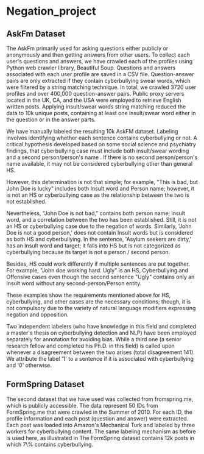 # Negation_project

<h2>AskFm Dataset</h2>
The AskFm primarily used for asking questions either publicly or anonymously and then getting answers from other users. To collect each user's questions and answers, we have crawled each of the profiles using Python web crawler library, Beautiful Soup. Questions and answers associated with each user profile are saved in a CSV file. Question-answer pairs are only extracted if they contain cyberbullying swear words, which were filtered by a string matching technique. In total, we crawled 3720 user profiles and over 400,000 question-answer pairs. Public proxy servers located in the UK, CA, and the USA were employed to retrieve English written posts. Applying insult/swear words string matching reduced the data to 10k unique posts, containing at least one insult/swear word either in the question or in the answer parts. 

We have manually labeled the resulting 10k AskFM dataset. Labeling involves identifying whether each sentence contains cyberbullying or not.  A critical hypothesis developed based on some social science and psychiatry findings, that cyberbullying case must include both insult/swear wording and a second person/person's name . If there is no second person/person's name available, it may not be considered cyberbullying other than general HS.

However, this determination is not that simple; for example,  "This is bad, but John Doe is lucky" includes both Insult word and Person name; however,  it is not an HS or cyberbullying case as the relationship between the two is not established.

Nevertheless, "John Doe is not bad," contains both person name, Insult word, and a correlation between the two has been established. Still, it is not an HS or cyberbullying case due to the negation of words. Similarly,  'John Doe is not a good person,' does not contain Insult words but is considered as both HS and cyberbullying. In the sentence, 'Asylum seekers are dirty,' has an Insult word and target; it falls into HS but is not categorized as cyberbullying because its target is not a person / second person.

Besides, HS could work differently if multiple sentences are put together. For example,  "John doe working hard. Ugly" is an HS, Cyberbullying and Offensive cases even though the second sentence "Ugly" contains only an Insult word without any second-person/Person entity.

These examples show the requirements mentioned above for HS, cyberbullying, and other cases are the necessary conditions; though, it is not compulsory due to the variety of natural language modifiers expressing negation and opposition. 
 
Two independent labelers (who have  knowledge in this field and completed a master's thesis on cyberbullying detection and NLP) have been employed separately for annotation for avoiding bias. While a third one (a senior research fellow and completed his Ph.D. in this field) is called upon whenever a disagreement between the two arises (total disagreement 141).  We attribute the label '1' to a sentence if it is associated with cyberbullying and '0' otherwise.

<h2>FormSpring Dataset</h2>
The second dataset that we have used was collected from fromspring.me, which is publicly accessible. The data represent 50 IDs from FormSpring.me that were crawled in the Summer of 2010. For each ID, the profile information and each post (question and answer) were extracted. Each post was loaded into Amazon's Mechanical Turk and labeled by three workers for cyberbullying content. The same labeling mechanism as before is used here, as illustrated in  The FormSpring dataset contains 12k posts in which 7\% contains cyberbullying.


